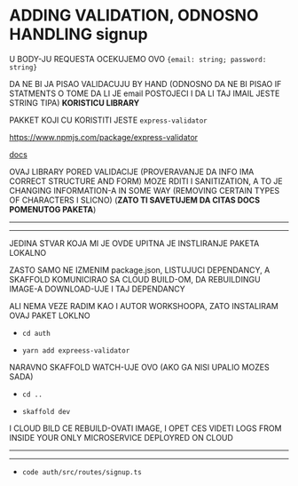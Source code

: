 # ADDING VALIDATION, ODNOSNO HANDLING signup

U BODY-JU REQUESTA OCEKUJEMO OVO `{email: string; password: string}`

DA NE BI JA PISAO VALIDACUJU BY HAND (ODNOSNO DA NE BI PISAO IF STATMENTS O TOME DA LI JE email POSTOJECI I DA LI TAJ IMAIL JESTE STRING TIPA) **KORISTICU LIBRARY**

PAKKET KOJI CU KORISTITI JESTE `express-validator`

<https://www.npmjs.com/package/express-validator>

[docs](https://express-validator.github.io/docs/)

OVAJ LIBRARY PORED VALIDACIJE (PROVERAVANJE DA INFO IMA CORRECT STRUCTURE AND FORM) MOZE RDITI I SANITIZATION, A TO JE CHANGING INFORMATION-A IN SOME WAY (REMOVING CERTAIN TYPES OF CHARACTERS I SLICNO) (**ZATO TI SAVETUJEM DA CITAS DOCS POMENUTOG PAKETA**)

***
***

JEDINA STVAR KOJA MI JE OVDE UPITNA JE INSTLIRANJE PAKETA LOKALNO

ZASTO SAMO NE IZMENIM package.json, LISTUJUCI DEPENDANCY, A SKAFFOLD KOMUNICIRAO SA CLOUD BUILD-OM, DA REBUILDINGU IMAGE-A DOWNLOAD-UJE I TAJ DEPENDANCY 

ALI NEMA VEZE RADIM KAO I AUTOR WORKSHOOPA, ZATO INSTALIRAM OVAJ PAKET LOKLNO

- `cd auth`

- `yarn add expreess-validator`

NARAVNO SKAFFOLD WATCH-UJE OVO (AKO GA NISI UPALIO MOZES SADA)

- `cd ..`

- `skaffold dev`

I CLOUD BILD CE REBUILD-OVATI IMAGE, I OPET CES VIDETI LOGS FROM INSIDE YOUR ONLY MICROSERVICE DEPLOYRED ON CLOUD

***
***

- `code auth/src/routes/signup.ts`

```ts

```

